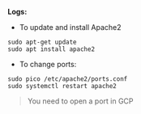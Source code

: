 **Logs:**

* To update and install Apache2

```shell
sudo apt-get update
sudo apt install apache2
```

* To change ports:

```shell
sudo pico /etc/apache2/ports.conf
sudo systemctl restart apache2
```

> You need to open a port in GCP